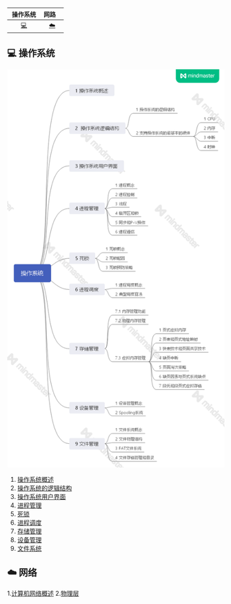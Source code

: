 | &nbsp;操作系统&nbsp;| 网路&nbsp;&nbsp;&nbsp; |
| :---: | :----: |
| [:computer:](#computer-操作系统)| [:cloud:](#cloud-网络)|

## :computer: 操作系统

![](README.assets/框架1.png)

1. [操作系统概述](https://github.com/Dear-Mr/Interview/blob/master/Operating_system/1_操作系统概述.md)
2. [操作系统的逻辑结构](https://github.com/Dear-Mr/Interview/blob/master/Operating_system/2_操作系统的逻辑结构.md)
3. [操作系统用户界面](https://github.com/Dear-Mr/Interview/blob/master/Operating_system/3_操作系统用户界面.md)
4. [进程管理](https://github.com/Dear-Mr/Interview/blob/master/Operating_system/4_进程管理.md)
5. [死锁](https://github.com/Dear-Mr/Interview/blob/master/Operating_system/5_死锁.md)
6. [进程调度](https://github.com/Dear-Mr/Interview/blob/master/Operating_system/6_进程调度.md)
7. [存储管理](https://github.com/Dear-Mr/Interview/blob/master/Operating_system/7_存储管理.md)
8. [设备管理](https://github.com/Dear-Mr/Interview/blob/master/Operating_system/8_设备管理.md)
9. [文件系统](https://github.com/Dear-Mr/Interview/blob/master/Operating_system/9_文件系统.md)

## :cloud: 网络
1.[计算机网络概述](https://github.com/Dear-Mr/Interview/blob/master/Computer_Network/1_%E8%AE%A1%E7%AE%97%E6%9C%BA%E7%BD%91%E7%BB%9C%E6%A6%82%E8%BF%B0.md)
2.[物理层](https://github.com/Dear-Mr/Interview/blob/master/Computer_Network/2_%E7%89%A9%E7%90%86%E5%B1%82.md)
